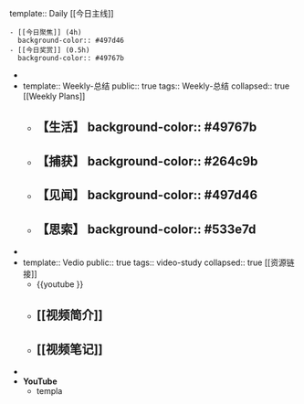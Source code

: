 template:: Daily
[[今日主线]]

	- [[今日聚焦]] (4h)
	  background-color:: #497d46
	- [[今日奖赏]] (0.5h)
	  background-color:: #49767b
-
- template:: Weekly-总结
  public:: true
  tags:: Weekly-总结
  collapsed:: true
  [[Weekly Plans]]
	- **【生活】**
	  background-color:: #49767b
		-
	- **【捕获】**
	  background-color:: #264c9b
		-
	- **【见闻】**
	  background-color:: #497d46
		-
	- **【思索】**
	  background-color:: #533e7d
		-
-
- template:: Vedio
  public:: true
  tags:: video-study
  collapsed:: true
  [[资源链接]]
	- {{youtube }}
	- [[视频简介]]
		-
	- [[视频笔记]]
		-
-
- **YouTube**
	- templa